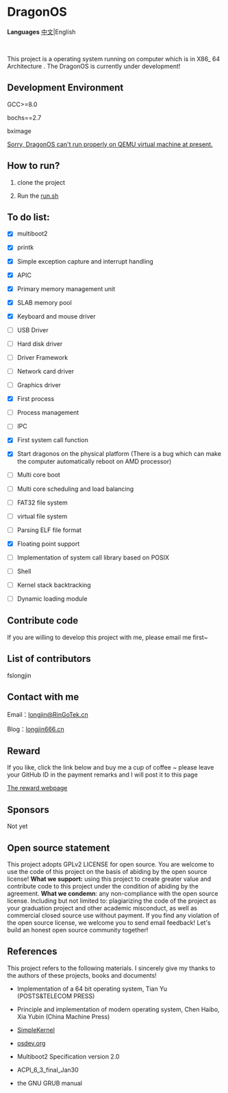 # DragonOS

**Languages** [中文](README.md)|English

&nbsp;

This project is a operating system running on computer which is in X86_ 64 Architecture . The DragonOS is currently under development!

## Development Environment

GCC>=8.0

bochs==2.7

bximage

<u>Sorry, DragonOS can't run properly on QEMU virtual machine at present.</u>

## How to run?

1. clone the project

2. Run the <u>run.sh</u> 

## To do list:

- [x] multiboot2

- [x] printk

- [x] Simple exception capture and interrupt handling

- [x] APIC

- [x] Primary memory management unit

- [x] SLAB memory pool

- [x] Keyboard and mouse driver

- [ ] USB Driver

- [ ] Hard disk driver

- [ ] Driver Framework

- [ ] Network card driver

- [ ] Graphics driver

- [x] First process

- [ ] Process management

- [ ] IPC

- [x] First system call function

- [x] Start dragonos on the physical platform (There is a bug which can make the computer automatically reboot on AMD processor)

- [ ] Multi core boot

- [ ] Multi core scheduling and load balancing

- [ ] FAT32 file system

- [ ] virtual file system

- [ ] Parsing ELF file format

- [x] Floating point support

- [ ] Implementation of system call library based on POSIX

- [ ] Shell

- [ ] Kernel stack backtracking

- [ ] Dynamic loading module

## Contribute code

If you are willing to develop this project with me, please email me first~

## List of contributors

fslongjin

## Contact with me

Email：longjin@RinGoTek.cn

Blog：[longjin666.cn](https://longjin666.cn)

## Reward

If you like, click the link below and buy me a cup of coffee ~ please leave your GitHub ID in the payment remarks and I will post it to this page

[The reward webpage](https://longjin666.cn/?page_id=54)

## Sponsors

Not yet

## Open source statement

This project adopts GPLv2 LICENSE for open source. You are welcome to use the code of this project on the basis of abiding by the open source license!
**What we support:** using this project to create greater value and contribute code to this project under the condition of abiding by the agreement.
**What we condemn**: any non-compliance with the open source license. Including but not limited to: plagiarizing the code of the project as your graduation project and other academic misconduct, as well as commercial closed source use without payment.
If you find any violation of the open source license, we welcome you to send email feedback! Let's build an honest open source community together!

## References

This project refers to the following materials. I sincerely give my thanks to the authors of these projects, books and documents!

- Implementation of a 64 bit operating system, Tian Yu (POSTS&TELECOM  PRESS)

- Principle and implementation of modern operating system, Chen Haibo, Xia Yubin (China Machine Press)

- [SimpleKernel](https://github.com/Simple-XX/SimpleKernel)

- [osdev.org](https://wiki.osdev.org/Main_Page)

- Multiboot2 Specification version 2.0

- ACPI_6_3_final_Jan30

- the GNU GRUB manual
